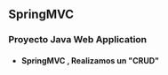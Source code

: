 ## SpringMVC
### Proyecto Java Web Application
- #### SpringMVC , Realizamos un "CRUD"

  
          
